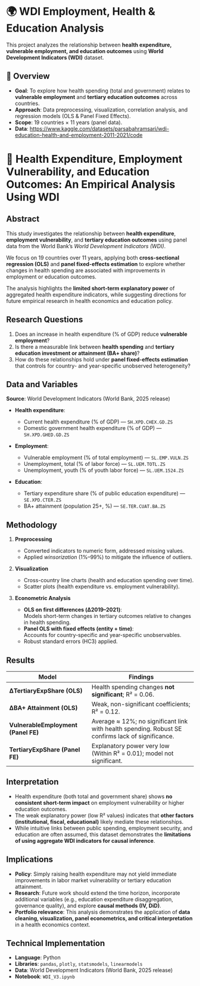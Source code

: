 # 🌍 WDI Employment, Health & Education Analysis

This project analyzes the relationship between **health expenditure, vulnerable employment, and education outcomes** using **World Development Indicators (WDI)** dataset.  

## 📌 Overview
- **Goal**: To explore how health spending (total and government) relates to **vulnerable employment** and **tertiary education outcomes** across countries.  
- **Approach**: Data preprocessing, visualization, correlation analysis, and regression models (OLS & Panel Fixed Effects).  
- **Scope**: 19 countries × 11 years (panel data).  
- **Data**: https://www.kaggle.com/datasets/parsabahramsari/wdi-education-health-and-employment-2011-2021/code

# 📑 Health Expenditure, Employment Vulnerability, and Education Outcomes: An Empirical Analysis Using WDI


## Abstract
This study investigates the relationship between **health expenditure**, **employment vulnerability**, and **tertiary education outcomes** using panel data from the World Bank’s *World Development Indicators (WDI)*.  

We focus on 19 countries over 11 years, applying both **cross-sectional regression (OLS)** and **panel fixed-effects estimation** to explore whether changes in health spending are associated with improvements in employment or education outcomes.  

The analysis highlights the **limited short-term explanatory power** of aggregated health expenditure indicators, while suggesting directions for future empirical research in health economics and education policy.

## Research Questions
1. Does an increase in health expenditure (% of GDP) reduce **vulnerable employment**?  
2. Is there a measurable link between **health spending** and **tertiary education investment or attainment (BA+ share)**?  
3. How do these relationships hold under **panel fixed-effects estimation** that controls for country- and year-specific unobserved heterogeneity?  

## Data and Variables
**Source**: World Development Indicators (World Bank, 2025 release)  

- **Health expenditure**:  
  - Current health expenditure (% of GDP) — `SH.XPD.CHEX.GD.ZS`  
  - Domestic government health expenditure (% of GDP) — `SH.XPD.GHED.GD.ZS`  

- **Employment**:  
  - Vulnerable employment (% of total employment) — `SL.EMP.VULN.ZS`  
  - Unemployment, total (% of labor force) — `SL.UEM.TOTL.ZS`  
  - Unemployment, youth (% of youth labor force) — `SL.UEM.1524.ZS`  

- **Education**:  
  - Tertiary expenditure share (% of public education expenditure) — `SE.XPD.CTER.ZS`  
  - BA+ attainment (population 25+, %) — `SE.TER.CUAT.BA.ZS`  

## Methodology
1. **Preprocessing**
   - Converted indicators to numeric form, addressed missing values.  
   - Applied *winsorization* (1%–99%) to mitigate the influence of outliers.  

2. **Visualization**
   - Cross-country line charts (health and education spending over time).  
   - Scatter plots (health expenditure vs. employment vulnerability).  

3. **Econometric Analysis**
   - **OLS on first differences (Δ2019–2021)**:  
     Models short-term changes in tertiary outcomes relative to changes in health spending.  
   - **Panel OLS with fixed effects (entity + time)**:  
     Accounts for country-specific and year-specific unobservables.  
   - Robust standard errors (HC3) applied.  

## Results

| Model                               | Findings                                                                                           |
| ----------------------------------- | -------------------------------------------------------------------------------------------------- |
| **ΔTertiaryExpShare (OLS)**         | Health spending changes **not significant**; R² = 0.06.                                             |
| **ΔBA+ Attainment (OLS)**           | Weak, non-significant coefficients; R² = 0.12.                                                     |
| **VulnerableEmployment (Panel FE)** | Average ≈ 12%; no significant link with health spending. Robust SE confirms lack of significance.  |
| **TertiaryExpShare (Panel FE)**     | Explanatory power very low (Within R² = 0.01); model not significant.                              |

## Interpretation
- Health expenditure (both total and government share) shows **no consistent short-term impact** on employment vulnerability or higher education outcomes.  
- The weak explanatory power (low R² values) indicates that **other factors (institutional, fiscal, educational)** likely mediate these relationships.  
- While intuitive links between public spending, employment security, and education are often assumed, this dataset demonstrates the **limitations of using aggregate WDI indicators for causal inference**.  

## Implications
- **Policy**: Simply raising health expenditure may not yield immediate improvements in labor market vulnerability or tertiary education attainment.  
- **Research**: Future work should extend the time horizon, incorporate additional variables (e.g., education expenditure disaggregation, governance quality), and explore **causal methods (IV, DiD)**.  
- **Portfolio relevance**: This analysis demonstrates the application of **data cleaning, visualization, panel econometrics, and critical interpretation** in a health economics context.  

## Technical Implementation
- **Language**: Python  
- **Libraries**: `pandas`, `plotly`, `statsmodels`, `linearmodels`  
- **Data**: World Development Indicators (World Bank, 2025 release)  
- **Notebook**: `WDI_V3.ipynb`  
